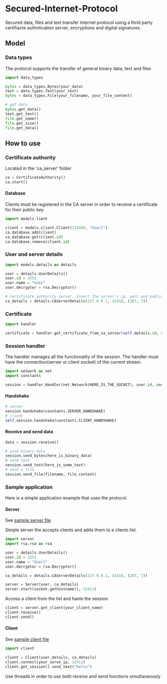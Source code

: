 # Secured-Internet-Protocol
Secured data, files and text transfer internet protocol using a thrid party certifiacte authntication server, encryptions and digital signatures.

## Model

### Data types
The protocol supports the transfer of general binary data, text and files
```Python
import data_types

bytes = data_types.Bytes(your_data)
text = data_types.Text(your_text)
bytes = data_types.File(your_filename, your_file_content)

# get data
bytes.get_data()
text.get_text()
file.get_name()
file.get_size()
file.get_data()
```
## How to use
### Certificate authority
Located in the 'ca_server' folder
```Python
ca = CertificateAuthority()
ca.start()
```
#### Database
Clients must be registered in the CA server in order to receive a certificate for their public key
```Python
import models.lient

client = models.client.Client(123456, "User1")
ca.database.add(client)
ca.database.get(client.id)
ca.database.remove(client.id)
```
### User and server details
```Python
import models.details as details

user = details.UserDetails()
user.id = 1551
user.name = "User"
user.decryptor = rsa.Decryptor()

# certificate authority server. Insert the server's ip, port and public key
ca_details = details.CAServerDetails(127.0.0.1, 32410, (287, 7))
```
### Certificate
```Python
import handler

certificate = handler.get_certificate_from_ca_server(self.details.id, self.details.name, self.ca_server_details, self.details.decryptor)
````
### Session handler
The handler manages all the functionality of the session. The handler must have the connection(server or client socket) of the current stream.
```Python
import network as net
import constants

session = handler.Handler(net.Network(HERE_IS_THE_SOCKET), user.id, user.name, ca_details, user.decryptor)
```
#### Handshake
```Python
# server
session.handshake(constants.SERVER_HANDSHAKE)
# client
self.session.handshake(constants.CLIENT_HANDSHAKE)
````

#### Receive and send data
```Python
data = session.receive()
```
```Python
# send binary data
session.send_bytes(here_is_binary_data)
# send text
session.send_text(here_is_some_text)
# send a file
session.send_file(filename, file_content)
```
### Sample application
Here is a simple application example that uses the protocol.
#### Server
See [sample server file](https://github.com/strmrider/Secured-Internet-Protocol/blob/master/sample_server.py)

Simple server the accepts clients and adds them to a clients list.
```Python
import server
import rsa.rsa as rsa

user = details.UserDetails()
user.id = 1551
user.name = "User1"
user.decryptor = rsa.Decryptor()

ca_details = details.CAServerDetails(127.0.0.1, 32410, (287, 7))

server = Server(user, ca_details)
server.start(socket.gethostname(), 32411)
```
Access a client from the list and hanle the session
```Python
client = server.get_client(your_client_name)
client.receive()
client.send()
```
#### Client
See [sample client file](https://github.com/strmrider/Secured-Internet-Protocol/blob/master/sample_client.py)

```Python
import client

client = Client(user_details, ca_details)
client.connect(your_serve_ip, 32411)
client.get_session().send_text("hello")
```
Use threads in order to use both receive and send functions simultaneously
